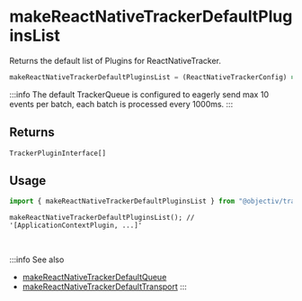 # makeReactNativeTrackerDefaultPluginsList

Returns the default list of Plugins for ReactNativeTracker.

```typescript
makeReactNativeTrackerDefaultPluginsList = (ReactNativeTrackerConfig) => TrackerPluginInterface[]
```  

:::info
The default TrackerQueue is configured to eagerly send max 10 events per batch, each batch is processed every 1000ms.
:::


## Returns
`TrackerPluginInterface[]`

## Usage

```ts
import { makeReactNativeTrackerDefaultPluginsList } from "@objectiv/tracker-react-native";
```

```tsx
makeReactNativeTrackerDefaultPluginsList(); // '[ApplicationContextPlugin, ...]'
```

<br />

:::info See also
- [makeReactNativeTrackerDefaultQueue](/tracking/react-native/api-reference/common/factories/makeReactNativeTrackerDefaultQueue.md)
- [makeReactNativeTrackerDefaultTransport](/tracking/react-native/api-reference/common/factories/makeReactNativeTrackerDefaultTransport.md)
:::
